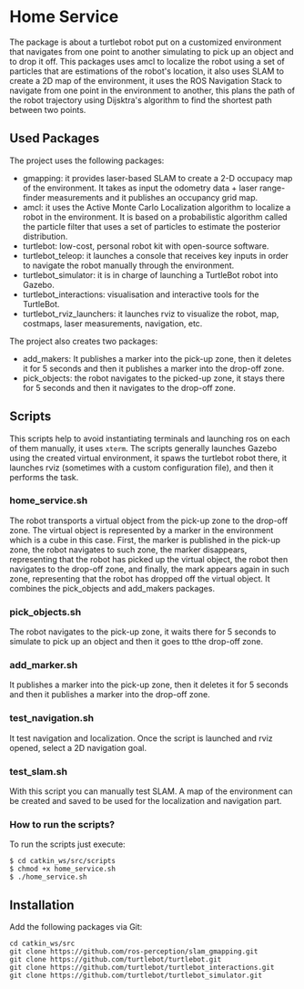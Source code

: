 # Home Service

The package is about a turtlebot robot put on a customized environment that navigates from one point to another simulating to pick up an object and to drop it off. This packages uses amcl to localize the robot using a set of particles that are estimations of the robot's location, it also uses SLAM to create a 2D map of the environment, it uses the ROS Navigation Stack to navigate from one point in the environment to another, this plans the path of the robot trajectory using Dijsktra's algorithm to find the shortest path between two points. 

## Used Packages

The project uses the following packages:

- gmapping: it provides laser-based SLAM to create a 2-D occupacy map of the environment. It takes as input the odometry data + laser range-finder measurements and it publishes an occupancy grid map. 
- amcl: it uses the Active Monte Carlo Localization algorithm to localize a robot in the environment. It is based on a probabilistic algorithm called the particle filter that uses a set of particles to estimate the posterior distribution.
- turtlebot: low-cost, personal robot kit with open-source software. 
- turtlebot_teleop: it launches a console that receives key inputs in order to navigate the robot manually through the environment. 
- turtlebot_simulator: it is in charge of launching a TurtleBot robot into Gazebo. 
- turtlebot_interactions: visualisation and interactive tools for the TurtleBot.
- turtlebot_rviz_launchers: it launches rviz to visualize the robot, map, costmaps, laser measurements, navigation, etc.

The project also creates two packages: 

- add_makers: It publishes a marker into the pick-up zone, then it deletes it for 5 seconds and then it publishes a marker into the drop-off zone. 
- pick_objects: the robot navigates to the picked-up zone, it stays there for 5 seconds and then it navigates to the drop-off zone. 

## Scripts 

This scripts help to avoid instantiating terminals and launching ros on each of them manually, it uses `xterm`. The scripts generally launches Gazebo using the created virtual environment, it spaws the turtlebot robot there, it launches rviz (sometimes with a custom configuration file), and then it performs the task. 

### home_service.sh
The robot transports a virtual object from the pick-up zone to the drop-off zone. The virtual object is represented by a marker in the environment which is a cube in this case. First, the marker is published in the pick-up zone, the robot navigates to such zone, the marker disappears, representing that the robot has picked up the virtual object, the robot then navigates to the drop-off zone, and finally, the mark appears again in such zone, representing that the robot has dropped off the virtual object. It combines the pick_objects and add_makers packages.

### pick_objects.sh
The robot navigates to the pick-up zone, it waits there for 5 seconds to simulate to pick up an object and then it goes to tthe drop-off zone.

### add_marker.sh
It publishes a marker into the pick-up zone, then it deletes it for 5 seconds and then it publishes a marker into the drop-off zone. 

### test_navigation.sh
It test navigation and localization. Once the script is launched and rviz opened, select a 2D navigation goal. 


### test_slam.sh
With this script you can manually test SLAM. A map of the environment can be created and saved to be used for the localization and navigation part. 


### How to run the scripts?

To run the scripts just execute: 

```
$ cd catkin_ws/src/scripts
$ chmod +x home_service.sh
$ ./home_service.sh
```

## Installation
Add the following packages via Git:

```
cd catkin_ws/src
git clone https://github.com/ros-perception/slam_gmapping.git  
git clone https://github.com/turtlebot/turtlebot.git  
git clone https://github.com/turtlebot/turtlebot_interactions.git  
git clone https://github.com/turtlebot/turtlebot_simulator.git 
```